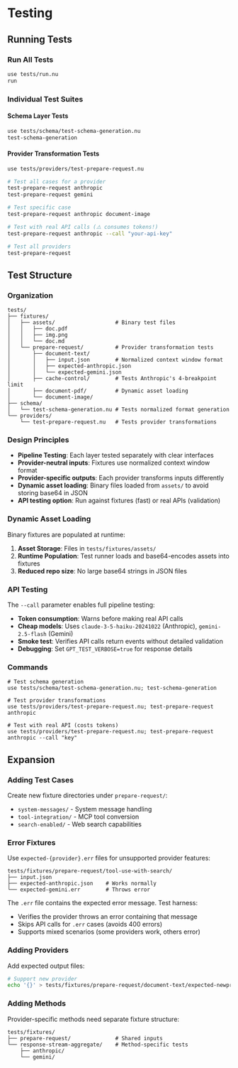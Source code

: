 # Testing

## Running Tests

### Run All Tests

```bash
use tests/run.nu
run
```

### Individual Test Suites

#### Schema Layer Tests

```bash
use tests/schema/test-schema-generation.nu
test-schema-generation
```

#### Provider Transformation Tests

```bash
use tests/providers/test-prepare-request.nu

# Test all cases for a provider
test-prepare-request anthropic
test-prepare-request gemini

# Test specific case
test-prepare-request anthropic document-image

# Test with real API calls (⚠️ consumes tokens!)
test-prepare-request anthropic --call "your-api-key"

# Test all providers
test-prepare-request
```

## Test Structure

### Organization

```
tests/
├── fixtures/
│   ├── assets/                   # Binary test files
│   │   ├── doc.pdf
│   │   ├── img.png
│   │   └── doc.md
│   └── prepare-request/          # Provider transformation tests
│       ├── document-text/
│       │   ├── input.json        # Normalized context window format
│       │   ├── expected-anthropic.json
│       │   └── expected-gemini.json
│       ├── cache-control/        # Tests Anthropic's 4-breakpoint limit
│       ├── document-pdf/         # Dynamic asset loading
│       └── document-image/
├── schema/
│   └── test-schema-generation.nu # Tests normalized format generation
└── providers/
    └── test-prepare-request.nu   # Tests provider transformations
```

### Design Principles

- **Pipeline Testing**: Each layer tested separately with clear interfaces
- **Provider-neutral inputs**: Fixtures use normalized context window format
- **Provider-specific outputs**: Each provider transforms inputs differently
- **Dynamic asset loading**: Binary files loaded from `assets/` to avoid storing base64 in JSON
- **API testing option**: Run against fixtures (fast) or real APIs (validation)

### Dynamic Asset Loading

Binary fixtures are populated at runtime:

1. **Asset Storage**: Files in `tests/fixtures/assets/`
2. **Runtime Population**: Test runner loads and base64-encodes assets into fixtures
3. **Reduced repo size**: No large base64 strings in JSON files

### API Testing

The `--call` parameter enables full pipeline testing:

- **Token consumption**: Warns before making real API calls
- **Cheap models**: Uses `claude-3-5-haiku-20241022` (Anthropic), `gemini-2.5-flash` (Gemini)
- **Smoke test**: Verifies API calls return events without detailed validation
- **Debugging**: Set `GPT_TEST_VERBOSE=true` for response details

### Commands

```nushell
# Test schema generation
use tests/schema/test-schema-generation.nu; test-schema-generation

# Test provider transformations
use tests/providers/test-prepare-request.nu; test-prepare-request anthropic

# Test with real API (costs tokens)
use tests/providers/test-prepare-request.nu; test-prepare-request anthropic --call "key"
```

## Expansion

### Adding Test Cases

Create new fixture directories under `prepare-request/`:

- `system-messages/` - System message handling
- `tool-integration/` - MCP tool conversion
- `search-enabled/` - Web search capabilities

### Error Fixtures

Use `expected-{provider}.err` files for unsupported provider features:

```
tests/fixtures/prepare-request/tool-use-with-search/
├── input.json
├── expected-anthropic.json    # Works normally
└── expected-gemini.err        # Throws error
```

The `.err` file contains the expected error message. Test harness:

- Verifies the provider throws an error containing that message
- Skips API calls for `.err` cases (avoids 400 errors)
- Supports mixed scenarios (some providers work, others error)

### Adding Providers

Add expected output files:

```bash
# Support new provider
echo '{}' > tests/fixtures/prepare-request/document-text/expected-newprovider.json
```

### Adding Methods

Provider-specific methods need separate fixture structure:

```
tests/fixtures/
├── prepare-request/              # Shared inputs
└── response-stream-aggregate/    # Method-specific tests
    ├── anthropic/
    └── gemini/
```
